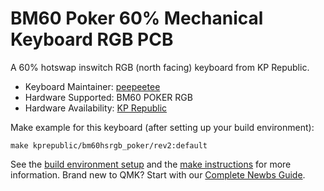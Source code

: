 # BM60 Poker 60% Mechanical Keyboard RGB PCB

A 60% hotswap inswitch RGB (north facing) keyboard from KP Republic. 

* Keyboard Maintainer: [peepeetee](https://github.com/peepeetee)
* Hardware Supported: BM60 POKER RGB
* Hardware Availability: [KP Republic](https://kprepublic.com/products/bm60-rgb-poker-60-gh60-hot-swap-custom-mechanical-keyboard-pcb-program-qmk-underglow-type-c)

Make example for this keyboard (after setting up your build environment):

    make kprepublic/bm60hsrgb_poker/rev2:default

See the [build environment setup](https://docs.qmk.fm/#/getting_started_build_tools) and the [make instructions](https://docs.qmk.fm/#/getting_started_make_guide) for more information. Brand new to QMK? Start with our [Complete Newbs Guide](https://docs.qmk.fm/#/newbs).
